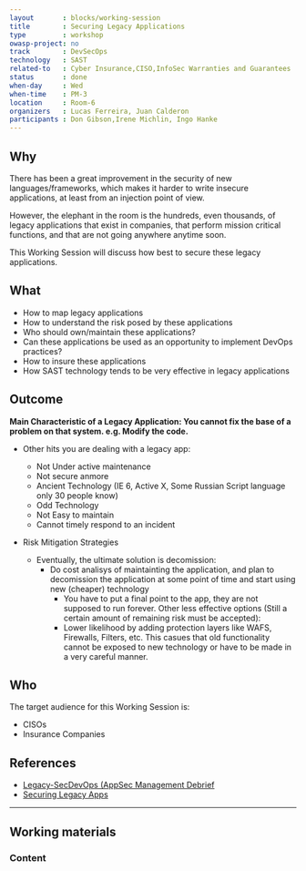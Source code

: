 ```yaml
---
layout       : blocks/working-session
title        : Securing Legacy Applications
type         : workshop
owasp-project: no
track        : DevSecOps
technology   : SAST
related-to   : Cyber Insurance,CISO,InfoSec Warranties and Guarantees
status       : done
when-day     : Wed
when-time    : PM-3
location     : Room-6
organizers   : Lucas Ferreira, Juan Calderon
participants : Don Gibson,Irene Michlin, Ingo Hanke
---
```


## Why

There has been a great improvement in the security of new languages/frameworks, which makes it harder to write insecure applications, at least from an injection point of view.

However, the elephant in the room is the hundreds, even thousands, of legacy applications that exist in companies, that perform mission critical functions, and that are not going anywhere anytime soon. 

This Working Session will discuss how best to secure these legacy applications.

## What

 - How to map legacy applications
 - How to understand the risk posed by these applications
 - Who should own/maintain these applications?
 - Can these applications be used as an opportunity to implement DevOps practices?
 - How to insure these applications
 - How SAST technology tends to be very effective in legacy applications

## Outcome

__Main Characteristic of a Legacy Application: You cannot fix the base of a problem on that system. e.g. Modify the code.__
- Other hits you are dealing with a legacy app: 
	* Not Under active maintenance
	* Not secure anmore
	* Ancient Technology (IE 6, Active X, Some Russian Script language only 30 people know)
	* Odd Technology
	* Not Easy to maintain
	* Cannot timely respond to an incident

- Risk Mitigation Strategies
	* Eventually, the ultimate solution is decomission:
	  * Do cost analisys of maintainting the application, and plan to decomission the application at some point of time and start using new (cheaper) technology
		  * You have to put a final point to the app, they are not supposed to run forever.
	Other less effective options (Still a certain amount of remaining risk must be accepted):
		  * Lower likelihood by adding protection layers like WAFS, Firewalls, Filters, etc. This casues that old functionality cannot be exposed to new technology or have to be made in a very careful manner.
  
## Who

The target audience for this Working Session is:

 - CISOs
 - Insurance Companies

## References

 - [Legacy-SecDevOps (AppSec Management Debrief](http://blog.diniscruz.com/2017/04/presentation-legacy-secdevops-appsec.html)
 - [Securing Legacy Apps](https://blog.sqreen.io/securing-legacy-apps/)
--- 

## Working materials

### Content
